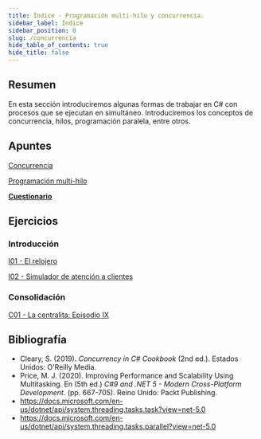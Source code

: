 ```yaml
---
title: Índice - Programación multi-hilo y concurrencia.
sidebar_label: Índice
sidebar_position: 0
slug: /concurrencia
hide_table_of_contents: true
hide_title: false
---
```


## Resumen
En esta sección introduciremos algunas formas de trabajar en C# con procesos que se ejecutan en simultáneo. Introduciremos los conceptos de concurrencia, hilos, programación paralela, entre otros.

## Apuntes
[Concurrencia](./Apuntes/00-concurrencia.md)

[Programación multi-hilo](./Apuntes/01-programacion-multihilo.md)
 
**[Cuestionario](./Apuntes/cuestionario.md)**

## Ejercicios
### Introducción
[I01 - El relojero](./Ejercicios/I01-el-relojero.md)

[I02 - Simulador de atención a clientes](./Ejercicios/I02-simulador-clientes.md)

### Consolidación
[C01 - La centralita: Episodio IX](./Ejercicios/C01-la-centralita-episodio-IX.md)

## Bibliografía
+ Cleary, S. (2019). *Concurrency in C# Cookbook* (2nd ed.). Estados Unidos: O'Reilly Media.
+ Price, M. J. (2020). Improving Performance and Scalability Using Multitasking. En (5th ed.) *C#9 and .NET 5 - Modern Cross-Platform Development.* (pp. 667-705). Reino Unido: Packt Publishing.
+ https://docs.microsoft.com/en-us/dotnet/api/system.threading.tasks.task?view=net-5.0
+ https://docs.microsoft.com/en-us/dotnet/api/system.threading.tasks.parallel?view=net-5.0
